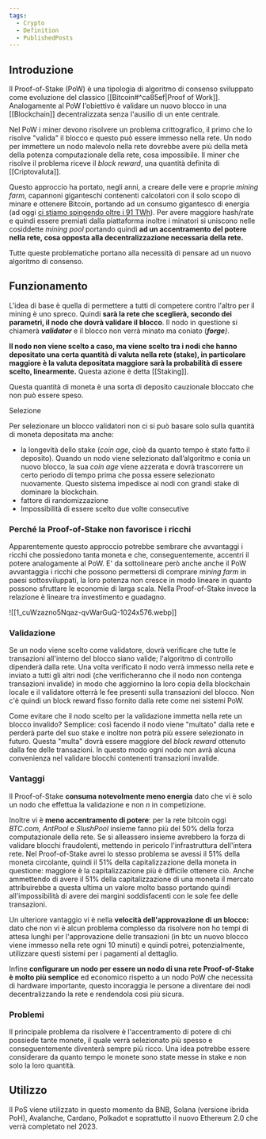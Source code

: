 ```yaml
---
tags:
  - Crypto
  - Definition
  - PublishedPosts
---
```

## Introduzione

Il Proof-of-Stake (PoW) è una tipologia di algoritmo di consenso sviluppato come evoluzione del classico [[Bitcoin#^ca85ef|Proof of Work]]. Analogamente al PoW l'obiettivo è validare un nuovo blocco in una [[Blockchain]] decentralizzata senza l'ausilio di un ente centrale.

Nel PoW i miner devono risolvere un problema crittografico, il primo che lo risolve "valida" il blocco e questo può essere immesso nella rete. Un nodo per immettere un nodo malevolo nella rete dovrebbe avere più della metà della potenza computazionale della rete, cosa impossibile. Il miner che risolve il problema riceve il _block reward_, una quantità definita di [[Criptovaluta]].

Questo approccio ha portato, negli anni, a creare delle vere e proprie _mining farm_, capannoni giganteschi contenenti calcolatori con il solo scopo di minare e ottenere Bitcoin, portando ad un consumo gigantesco di energia (ad oggi [ci stiamo spingendo oltre i 91 TWh](https://www.punto-informatico.it/bitcoin-energivoro-mining-consuma-91-twh-anno/)). Per avere maggiore hash/rate e quindi essere premiati dalla piattaforma inoltre i minatori si uniscono nelle cosiddette _mining pool_ portando quindi **ad un accentramento del potere nella rete, cosa opposta alla decentralizzazione necessaria della rete.**

Tutte queste problematiche portano alla necessità di pensare ad un nuovo algoritmo di consenso.

## Funzionamento

L'idea di base è quella di permettere a tutti di competere contro l'altro per il mining è uno spreco. Quindi **sarà la rete che sceglierà, secondo dei parametri, il nodo che dovrà validare il blocco**. Il nodo in questione si chiamerà **_validator_** e il blocco non verrà minato ma coniato (_**forge**)_.

**Il nodo non viene scelto a caso, ma viene scelto tra i nodi che hanno depositato una certa quantità di valuta nella rete (stake), in particolare maggiore è la valuta depositata maggiore sarà la probabilità di essere scelto, linearmente.**
Questa azione è detta [[Staking]].

Questa quantità di moneta è una sorta di deposito cauzionale bloccato che non può essere speso.

Selezione

Per selezionare un blocco validatori non ci si può basare solo sulla quantità di moneta depositata ma anche:

- la longevità dello stake (_coin age_, cioè da quanto tempo è stato fatto il deposito). Quando un nodo viene selezionato dall’algoritmo e conia un nuovo blocco, la sua _coin age_ viene azzerata e dovrà trascorrere un certo periodo di tempo prima che possa essere selezionato nuovamente. Questo sistema impedisce ai nodi con grandi stake di dominare la blockchain.
- fattore di randomizzazione
- Impossibilità di essere scelto due volte consecutive

### Perché la Proof-of-Stake non favorisce i ricchi

Apparentemente questo approccio potrebbe sembrare che avvantaggi i ricchi che possiedono tanta moneta e che, conseguentemente, accentri il potere analogamente al PoW. E' da sottolineare però anche anche il PoW avvantaggia i ricchi che possono permettersi di comprare _mining farm_ in paesi sottosviluppati, la loro potenza non cresce in modo lineare in quanto possono sfruttare le economie di larga scala. Nella Proof-of-Stake invece la relazione è lineare tra investimento e guadagno.

![[1_cuWzazno5Nqaz-qvWarGuQ-1024x576.webp]]

### Validazione

Se un nodo viene scelto come validatore, dovrà verificare che tutte le transazioni all'interno del blocco siano valide; l'algoritmo di controllo dipenderà dalla rete. Una volta verificato il nodo verrà immesso nella rete e inviato a tutti gli altri nodi (che verificheranno che il nodo non contenga transazioni invalide) in modo che aggiornino la loro copia della blockchain locale e il validatore otterrà le fee presenti sulla transazioni del blocco. Non c'è quindi un block reward fisso fornito dalla rete come nei sistemi PoW.

Come evitare che il nodo scelto per la validazione immetta nella rete un blocco invalido? Semplice: così facendo il nodo viene "multato" dalla rete e perderà parte del suo stake e inoltre non potrà più essere selezionato in futuro. Questa "multa" dovrà essere maggiore del _block reward_ ottenuto dalla fee delle transazioni. In questo modo ogni nodo non avrà alcuna convenienza nel validare blocchi contenenti transazioni invalide.

### Vantaggi

Il Proof-of-Stake **consuma notevolmente meno energia** dato che vi è solo un nodo che effettua la validazione e non _n_ in competizione.

Inoltre vi è **meno accentramento di potere**: per la rete bitcoin oggi _BTC.com, AntPool_ e _SlushPool_ insieme fanno più del 50% della forza computazionale della rete. Se si alleassero insieme avrebbero la forza di validare blocchi fraudolenti, mettendo in pericolo l'infrastruttura dell'intera rete. Nel Proof-of-Stake avrei lo stesso problema se avessi il 51% della moneta circolante, quindi il 51% della capitalizzazione della moneta in questione: maggiore è la capitalizzazione più è difficile ottenere ciò. Anche ammettendo di avere il 51% della capitalizzazione di una moneta il mercato attribuirebbe a questa ultima un valore molto basso portando quindi all'impossibilità di avere dei margini soddisfacenti con le sole fee delle transazioni.

Un ulteriore vantaggio vi è nella **velocità dell'approvazione di un blocco:** dato che non vi è alcun problema complesso da risolvere non ho tempi di attesa lunghi per l'approvazione delle transazioni (in btc un nuovo blocco viene immesso nella rete ogni 10 minuti) e quindi potrei, potenzialmente, utilizzare questi sistemi per i pagamenti al dettaglio.

Infine **configurare un nodo per essere un nodo di una rete Proof-of-Stake è molto più semplice** ed economico rispetto a un nodo PoW che necessita di hardware importante, questo incoraggia le persone a diventare dei nodi decentralizzando la rete e rendendola così più sicura.

### Problemi

Il principale problema da risolvere è l'accentramento di potere di chi possiede tante monete, il quale verrà selezionato più spesso e conseguentemente diventerà sempre più ricco. Una idea potrebbe essere considerare da quanto tempo le monete sono state messe in stake e non solo la loro quantità.

## Utilizzo

Il PoS viene utilizzato in questo momento da BNB, Solana (versione ibrida PoH), Avalanche, Cardano, Polkadot e soprattutto il nuovo Ethereum 2.0 che verrà completato nel 2023.